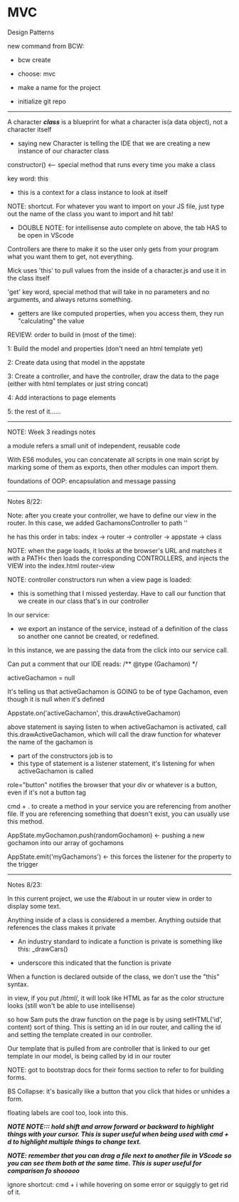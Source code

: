 # MVC

Design Patterns

new command from BCW:

 * bcw create 

 * choose: mvc

 * make a name for the project

 * initialize git repo

 ----

 A character ***class*** is a blueprint for what a character is(a data object), not a character itself
 * saying new Character is telling the IDE that we are creating a new instance of our character class

constructor() <-- special method that runs every time you make a class

key word: this
* this is a context for a class instance to look at itself

NOTE: shortcut. For whatever you want to import on your JS file, just type out the name of the class you want to import and hit tab!

* DOUBLE NOTE: for intellisense auto complete on above, the tab HAS to be open in VScode


Controllers are there to make it so the user only gets from your program what you want them to get, not everything. 

Mick uses 'this' to pull values from the inside of a character.js and use it in the class itself

'get' key word, special method that will take in no parameters and no arguments, and always returns something.
* getters are like computed properties, when you access them, they run "calculating" the value

REVIEW: order to build in (most of the time):

1: Build the model and properties (don't need an html template yet)

2: Create data using that model in the appstate

3: Create a controller, and have the controller, draw the data to the page (either with html templates or just string concat)

4: Add interactions to page elements

5: the rest of it......


--------

NOTE: Week 3 readings notes

a module refers a small unit of independent, reusable code

With ES6 modules, you can concatenate all scripts in one main script by marking some of them as exports, then other modules can import them.

foundations of OOP: encapsulation and message passing



---------

Notes 8/22:

Note: after you create your controller, we have to define our view in the router. In this case, we added GachamonsController to path ''

he has this order in tabs: index -> router -> controller -> appstate -> class

NOTE: when the page loads, it looks at the browser's URL and matches it with a PATH< then loads the corresponding CONTROLLERS, and injects the VIEW into the index.html router-view

NOTE: controller constructors run when a view page is loaded:
* this is something that I missed yesterday. Have to call our function that we create in our class that's in our controller


In our service:

* we export an instance of the service, instead of a definition of the class so another one cannot be created, or redefined.

In this instance, we are passing the data from the click into our service call.

Can put a comment that our IDE reads: /** @type (Gachamon) */

activeGachamon = null

It's telling us that activeGachamon is GOING to be of type Gachamon, even though it is null when it's defined

Appstate.on('activeGachamon', this.drawActiveGachamon)

above statement is saying listen to when activeGachamon is activated, call this.drawActiveGachamon, which will call the draw function for whatever the name of the gachamon is

* part of the constructors job is to 
* this type of statement is a listener statement, it's listening for when activeGachamon is called

role="button" notifies the browser that your div or whatever is a button, even if it's not a button tag

cmd + . to create a method in your service you are referencing from another file. If you are referencing something that doesn't exist, you can usually use this method.

AppState.myGochamon.push(randomGochamon) <- pushing a new gochamon into our array of gochamons

AppState.emit('myGachamons') <- this forces the listener for the property to the trigger



-------------

Notes 8/23:

In this current project, we use the #/about in ur router view in order to display some text.

Anything inside of a class is considered a member. Anything outside that references the class makes it private

* An industry standard to indicate a function is private is something like this: _drawCars()

* underscore this indicated that the function is private


When a function is declared outside of the class, we don't use the "this" syntax.

in view, if you put /*html*/, it will look like HTML as far as the color structure looks (still won't be able to use intellisense)

so how Sam puts the draw function on the page is by using setHTML('id', content) sort of thing. This is setting an id in our router, and calling the id and setting the template created in our controller.

Our template that is pulled from are controller that is linked to our get template in our model, is being called by id in our router

NOTE: got to bootstrap docs for their forms section to refer to for building forms.

BS Collapse: it's basically like a button that you click that hides or unhides a form.

floating labels are cool too, look into this.

***NOTE NOTE::: hold shift and arrow forward or backward to highlight things with your cursor. This is super useful when being used with cmd + d to highlight multiple things to change text.***

***NOTE: remember that you can drag a file next to another file in VScode so you can see them both at the same time. This is super useful for comparison fo shooooo***

ignore shortcut: cmd + i while hovering on some error or squiggly to get rid of it.



